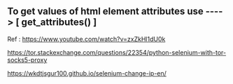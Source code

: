 ## To get values of html element attributes use ----> [ get_attributes() ]
Ref : https://www.youtube.com/watch?v=zxZkHl1dU0k

https://tor.stackexchange.com/questions/22354/python-selenium-with-tor-socks5-proxy

https://wkdtjsgur100.github.io/selenium-change-ip-en/
